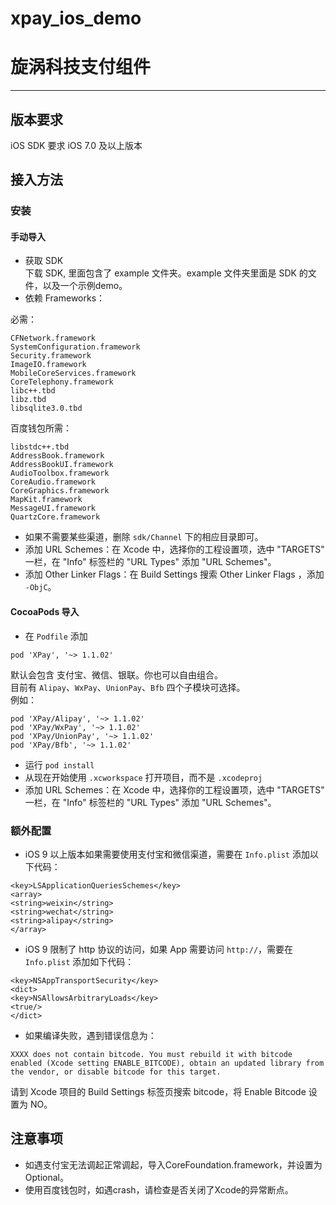 # xpay_ios_demo
旋涡科技支付组件 
=================

****

## 版本要求

iOS SDK 要求 iOS 7.0 及以上版本

## 接入方法
### 安装

#### 手动导入
* 获取 SDK  
下载 SDK, 里面包含了 example 文件夹。example 文件夹里面是 SDK 的文件，以及一个示例demo。
* 依赖 Frameworks：

必需：

```
CFNetwork.framework
SystemConfiguration.framework
Security.framework
ImageIO.framework
MobileCoreServices.framework
CoreTelephony.framework
libc++.tbd
libz.tbd
libsqlite3.0.tbd
```

百度钱包所需：

```
libstdc++.tbd
AddressBook.framework
AddressBookUI.framework
AudioToolbox.framework
CoreAudio.framework
CoreGraphics.framework
MapKit.framework
MessageUI.framework
QuartzCore.framework
```

* 如果不需要某些渠道，删除 `sdk/Channel` 下的相应目录即可。
* 添加 URL Schemes：在 Xcode 中，选择你的工程设置项，选中 "TARGETS" 一栏，在 "Info" 标签栏的 "URL Types" 添加 "URL Schemes"。
* 添加 Other Linker Flags：在 Build Settings 搜索 Other Linker Flags ，添加 `-ObjC`。

#### CocoaPods 导入
* 在 `Podfile` 添加

```
pod 'XPay', '~> 1.1.02'
```

默认会包含 支付宝、微信、银联。你也可以自由组合。  
目前有 `Alipay`、`WxPay`、`UnionPay`、`Bfb` 四个子模块可选择。  
例如：

```
pod 'XPay/Alipay', '~> 1.1.02'
pod 'XPay/WxPay', '~> 1.1.02'
pod 'XPay/UnionPay', '~> 1.1.02'
pod 'XPay/Bfb', '~> 1.1.02'
```

* 运行 `pod install`
* 从现在开始使用 `.xcworkspace` 打开项目，而不是 `.xcodeproj`
* 添加 URL Schemes：在 Xcode 中，选择你的工程设置项，选中 "TARGETS" 一栏，在 "Info" 标签栏的 "URL Types" 添加 "URL Schemes"。


### 额外配置
* iOS 9 以上版本如果需要使用支付宝和微信渠道，需要在 `Info.plist` 添加以下代码：

```
<key>LSApplicationQueriesSchemes</key>
<array>
<string>weixin</string>
<string>wechat</string>
<string>alipay</string>
</array>
```

* iOS 9 限制了 http 协议的访问，如果 App 需要访问 `http://`，需要在 `Info.plist` 添加如下代码：

```
<key>NSAppTransportSecurity</key>
<dict>
<key>NSAllowsArbitraryLoads</key>
<true/>
</dict>
```

* 如果编译失败，遇到错误信息为：

```
XXXX does not contain bitcode. You must rebuild it with bitcode enabled (Xcode setting ENABLE_BITCODE), obtain an updated library from the vendor, or disable bitcode for this target.
```
请到 Xcode 项目的 Build Settings 标签页搜索 bitcode，将 Enable Bitcode 设置为 NO。


## 注意事项
* 如遇支付宝无法调起正常调起，导入CoreFoundation.framework，并设置为Optional。
* 使用百度钱包时，如遇crash，请检查是否关闭了Xcode的异常断点。

